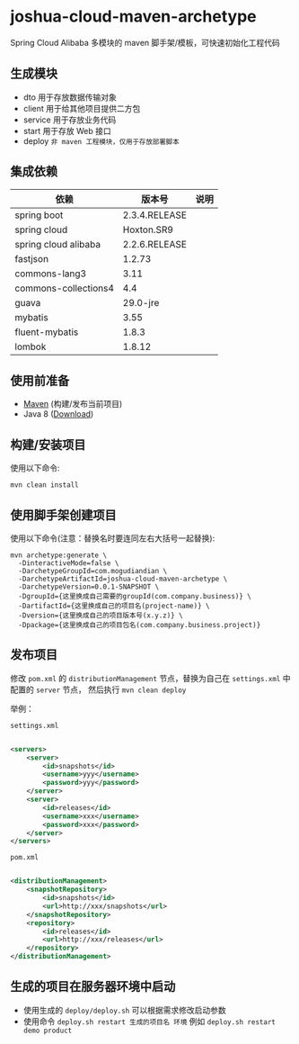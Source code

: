 # joshua-cloud-maven-archetype

Spring Cloud Alibaba 多模块的 maven 脚手架/模板，可快速初始化工程代码

## 生成模块

- dto 用于存放数据传输对象
- client 用于给其他项目提供二方包
- service 用于存放业务代码
- start 用于存放 Web 接口
- deploy `非 maven 工程模块，仅用于存放部署脚本`

## 集成依赖

| 依赖           | 版本号           | 说明  |
--------------|---------------|-----
spring boot | 2.3.4.RELEASE |  |
spring cloud | Hoxton.SR9 |  |
spring cloud alibaba | 2.2.6.RELEASE |  |
fastjson | 1.2.73        |  |
commons-lang3 | 3.11          |  |
commons-collections4 | 4.4           |  |
guava | 29.0-jre      |  |
mybatis | 3.55          |  |
fluent-mybatis | 1.8.3         |  |
lombok | 1.8.12        |  |

## 使用前准备

- [Maven](https://maven.apache.org/) (构建/发布当前项目)
- Java 8 ([Download](https://adoptopenjdk.net/releases.html?variant=openjdk8))

## 构建/安装项目

使用以下命令:

`mvn clean install`

## 使用脚手架创建项目

使用以下命令(注意：替换名时要连同左右大括号一起替换):

```
mvn archetype:generate \
  -DinteractiveMode=false \
  -DarchetypeGroupId=com.mogudiandian \
  -DarchetypeArtifactId=joshua-cloud-maven-archetype \
  -DarchetypeVersion=0.0.1-SNAPSHOT \
  -DgroupId={这里换成自己需要的groupId(com.company.business)} \
  -DartifactId={这里换成自己的项目名(project-name)} \
  -Dversion={这里换成自己的项目版本号(x.y.z)} \
  -Dpackage={这里换成自己的项目包名(com.company.business.project)}
```

## 发布项目

修改 `pom.xml` 的 `distributionManagement` 节点，替换为自己在 `settings.xml` 中 配置的 `server` 节点，
然后执行 `mvn clean deploy`

举例：

`settings.xml`

```xml

<servers>
    <server>
        <id>snapshots</id>
        <username>yyy</username>
        <password>yyy</password>
    </server>
    <server>
        <id>releases</id>
        <username>xxx</username>
        <password>xxx</password>
    </server>
</servers>
```

`pom.xml`

```xml

<distributionManagement>
    <snapshotRepository>
        <id>snapshots</id>
        <url>http://xxx/snapshots</url>
    </snapshotRepository>
    <repository>
        <id>releases</id>
        <url>http://xxx/releases</url>
    </repository>
</distributionManagement>
```

## 生成的项目在服务器环境中启动

- 使用生成的 `deploy/deploy.sh` 可以根据需求修改启动参数
- 使用命令 `deploy.sh restart 生成的项目名 环境` 例如 `deploy.sh restart demo product`
